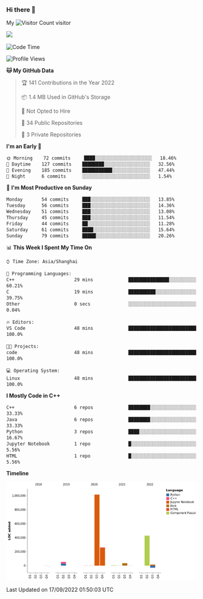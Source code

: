 ### Hi there 👋

My ![Visitor Count](https://profile-counter.glitch.me/bugcat9/count.svg) visitor
<!--
**bugcat9/bugcat9** is a ✨ _special_ ✨ repository because its `README.md` (this file) appears on your GitHub profile.

Here are some ideas to get you started:

- 🔭 I’m currently working on ...
- 🌱 I’m currently learning ...
- 👯 I’m looking to collaborate on ...
- 🤔 I’m looking for help with ...
- 💬 Ask me about ...
- 📫 How to reach me: ...
- 😄 Pronouns: ...
- ⚡ Fun fact: ...
-->
![](https://github-readme-stats.vercel.app/api?username=zhou-ning)



<!--START_SECTION:waka-->
![Code Time](http://img.shields.io/badge/Code%20Time-670%20hrs%2031%20mins-blue)

![Profile Views](http://img.shields.io/badge/Profile%20Views-2-blue)

**🐱 My GitHub Data** 

> 🏆 141 Contributions in the Year 2022
 > 
> 📦 1.4 MB Used in GitHub's Storage 
 > 
> 🚫 Not Opted to Hire
 > 
> 📜 34 Public Repositories 
 > 
> 🔑 3 Private Repositories  
 > 
**I'm an Early 🐤** 

```text
🌞 Morning    72 commits     ████░░░░░░░░░░░░░░░░░░░░░   18.46% 
🌆 Daytime    127 commits    ████████░░░░░░░░░░░░░░░░░   32.56% 
🌃 Evening    185 commits    ███████████░░░░░░░░░░░░░░   47.44% 
🌙 Night      6 commits      ░░░░░░░░░░░░░░░░░░░░░░░░░   1.54%

```
📅 **I'm Most Productive on Sunday** 

```text
Monday       54 commits     ███░░░░░░░░░░░░░░░░░░░░░░   13.85% 
Tuesday      56 commits     ███░░░░░░░░░░░░░░░░░░░░░░   14.36% 
Wednesday    51 commits     ███░░░░░░░░░░░░░░░░░░░░░░   13.08% 
Thursday     45 commits     ███░░░░░░░░░░░░░░░░░░░░░░   11.54% 
Friday       44 commits     ██░░░░░░░░░░░░░░░░░░░░░░░   11.28% 
Saturday     61 commits     ████░░░░░░░░░░░░░░░░░░░░░   15.64% 
Sunday       79 commits     █████░░░░░░░░░░░░░░░░░░░░   20.26%

```


📊 **This Week I Spent My Time On** 

```text
⌚︎ Time Zone: Asia/Shanghai

💬 Programming Languages: 
C++                      29 mins             ███████████████░░░░░░░░░░   60.21% 
C                        19 mins             ██████████░░░░░░░░░░░░░░░   39.75% 
Other                    0 secs              ░░░░░░░░░░░░░░░░░░░░░░░░░   0.04%

🔥 Editors: 
VS Code                  48 mins             █████████████████████████   100.0%

🐱‍💻 Projects: 
code                     48 mins             █████████████████████████   100.0%

💻 Operating System: 
Linux                    48 mins             █████████████████████████   100.0%

```

**I Mostly Code in C++** 

```text
C++                      6 repos             ████████░░░░░░░░░░░░░░░░░   33.33% 
Java                     6 repos             ████████░░░░░░░░░░░░░░░░░   33.33% 
Python                   3 repos             ████░░░░░░░░░░░░░░░░░░░░░   16.67% 
Jupyter Notebook         1 repo              █░░░░░░░░░░░░░░░░░░░░░░░░   5.56% 
HTML                     1 repo              █░░░░░░░░░░░░░░░░░░░░░░░░   5.56%

```


**Timeline**

![Chart not found](https://raw.githubusercontent.com/bugcat9/bugcat9/main/charts/bar_graph.png) 


 Last Updated on 17/09/2022 01:50:03 UTC
<!--END_SECTION:waka-->
